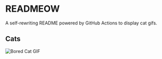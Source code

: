 # READMEOW

A self-rewriting README powered by GitHub Actions to display cat gifs.

## Cats

![Bored Cat GIF](https://media0.giphy.com/media/mlvseq9yvZhba/200.gif?cid=9acd02dambuyyeei3rorpcwq7gh6j0y4w8h2zjm1g87b3gfl&ep=v1_gifs_search&rid=200.gif&ct=g)
